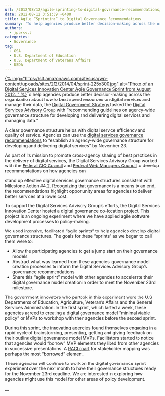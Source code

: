 ```yaml
---
url: /2012/08/12/agile-sprinting-to-digital-governance-recommendations/
date: 2012-08-12 3:51:19 -0400
title: Agile “Sprinting” to Digital Governance Recommendations
summary: 'To help agencies produce better decision-making across the organization about how to best spend resources on digital services and manage their data, the Digital Government Strategy tasked the Digital Services Advisory Group with &ldquo;recommending guidelines on agency-wide governance structure for developing and delivering'
authors:
  - jparcell
categories:
  - Governance
tag:
  - GSA
  - U.S. Department of Education
  - U.S. Department of Veterans Affairs
  - USDA
---
```


[{% img="https://s3.amazonaws.com/sitesusa/wp-content/uploads/sites/212/2014/04/sprint-225x300.jpg" alt="Photo of an Digital Services Innovation Center Agile Governance Sprint from August 2012. " %}](https://s3.amazonaws.com/sitesusa/wp-content/uploads/sites/212/2014/04/sprint-225x300.jpg)To help agencies produce better decision-making across the organization about how to best spend resources on digital services and manage their data, the [Digital Government Strategy](http://www.whitehouse.gov/sites/default/files/omb/egov/digital-government/digital-government.html#intra-agency-governance) tasked the [Digital Services Advisory Group](http://www.whitehouse.gov/sites/default/files/omb/egov/digital-government/digital-government.html#digital-services-center) with “recommending guidelines on agency-wide governance structure for developing and delivering digital services and managing data.”

A clear governance structure helps with digital service efficiency and quality of service. Agencies can use the [digital services governance recommendations](http://www.whitehouse.gov/digitalgov/digital-services-governance-recommendations) to &#8220;establish an agency-wide governance structure for developing and delivering digital services” by November 23.

As part of its mission to promote cross-agency sharing of best practices in the delivery of digital services, the Digital Services Advisory Group worked with the [Federal CIO Council](http://www.cio.gov/) and [Federal Web Managers Council](https://www.WHATEVER/communities/web-managers-forum/ "Web Content Managers Forum") to develop recommendations on how agencies can
  
stand up effective digital services governance structures consistent with Milestone Action #4.2. Recognizing that governance is a means to an end, the recommendations highlight opportunity areas for agencies to deliver better services at a lower cost.

To support the Digital Services Advisory Group’s efforts, the Digital Services Innovation Center hosted a digital governance co-location project. This project is an ongoing experiment where we have applied agile software development processes to policy-making.

We used intensive, facilitated “agile sprints” to help agencies develop digital governance structures. The goals for these “sprints” as we began to call them were to:

  * Allow the participating agencies to get a jump start on their governance models
  * Abstract what was learned from these agencies’ governance model creation processes to inform the Digital Services Advisory Group’s governance recommendations
  * Share this “agile sprint” model with other agencies to accelerate their digital governance model creation in order to meet the November 23rd milestone.

The government innovators who partook in this experiment were the U.S Departments of Education, Agriculture, Veteran’s Affairs and the General Services Administration. In the first sprint, which lasted a week, these agencies agreed to creating a digital governance model “minimal viable policy” or MVPs to workshop with their agencies before the second sprint.

During this sprint, the innovating agencies found themselves engaging in a rapid cycle of brainstorming,  presenting, getting and giving feedback on their outline digital governance model MVPs. Facilitators started to notice that agencies would “borrow” MVP elements they liked from other agencies in successive presentations. A [RACI chart](http://en.wikipedia.org/wiki/Responsibility_assignment_matrix) for stakeholder mapping was perhaps the most “borrowed” element.

These agencies will continue to work on the digital governance sprint experiment over the next month to have their governance structures ready for the November 23rd deadline. We are interested in exploring how agencies might use this model for other areas of policy development.

__